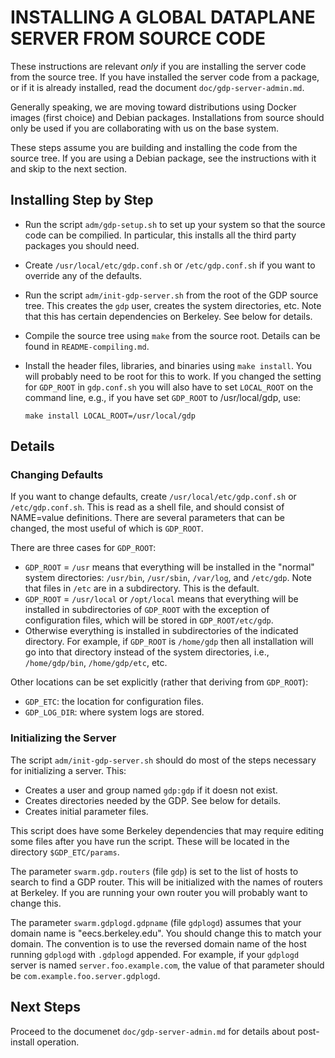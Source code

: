 
INSTALLING A GLOBAL DATAPLANE SERVER FROM SOURCE CODE
=====================================================

These instructions are relevant *only* if you are installing the
server code from the source tree.  If you have installed the
server code from a package, or if it is already installed, read
the document `doc/gdp-server-admin.md`.

Generally speaking, we are moving toward distributions using Docker
images (first choice) and Debian packages.  Installations from
source should only be used if you are collaborating with us on the
base system.

These steps assume you are building and installing the code from the
source tree.  If you are using a Debian package, see the instructions
with it and skip to the next section.

Installing Step by Step
-----------------------

  * Run the script `adm/gdp-setup.sh` to set up your system
    so that the source code can be compilied.  In particular,
	this installs all the third party packages you should need.
  * Create `/usr/local/etc/gdp.conf.sh` or `/etc/gdp.conf.sh`
    if you want to override any of the defaults.
  * Run the script `adm/init-gdp-server.sh` from the root of
    the GDP source tree.  This creates the `gdp` user, creates
	the system directories, etc.  Note that this has certain
	dependencies on Berkeley.  See below for details.
  * Compile the source tree using `make` from the source root.
    Details can be found in `README-compiling.md`.
  * Install the header files, libraries, and binaries using
    `make install`.  You will probably need to be root for
	this to work.  If you changed the setting for `GDP_ROOT`
	in `gdp.conf.sh` you will also have to set `LOCAL_ROOT`
	on the command line, e.g., if you have set `GDP_ROOT` to
	/usr/local/gdp, use:

		make install LOCAL_ROOT=/usr/local/gdp

Details
-------

### Changing Defaults

If you want to change defaults, create `/usr/local/etc/gdp.conf.sh`
or `/etc/gdp.conf.sh`.  This is read as a shell file, and should
consist of NAME=value definitions.  There are several parameters
that can be changed, the most useful of which is `GDP_ROOT`.

There are three cases for `GDP_ROOT`:

  * `GDP_ROOT` = `/usr` means that everything will be installed
    in the "normal" system directories: `/usr/bin`, `/usr/sbin`,
    `/var/log`, and `/etc/gdp`.  Note that files in `/etc` are in
    a subdirectory.  This is the default.
  * `GDP_ROOT` = `/usr/local` or `/opt/local` means that everything
    will be installed in subdirectories of `GDP_ROOT` with the
    exception of configuration files, which will be stored in
    `GDP_ROOT/etc/gdp`.
  * Otherwise everything is installed in subdirectories of
    the indicated directory.  For example, if `GDP_ROOT` is
    `/home/gdp` then all installation will go into that
    directory instead of the system directories, i.e.,
    `/home/gdp/bin`, `/home/gdp/etc`, etc.

Other locations can be set explicitly (rather that deriving from
`GDP_ROOT`):

  * `GDP_ETC`: the location for configuration files.
  * `GDP_LOG_DIR`: where system logs are stored.

### Initializing the Server

The script `adm/init-gdp-server.sh` should do most of the steps
necessary for initializing a server.  This:

  * Creates a user and group named `gdp:gdp` if it doesn not exist.
  * Creates directories needed by the GDP.  See below for details.
  * Creates initial parameter files.

This script does have some Berkeley dependencies that may require
editing some files after you have run the script.  These will
be located in the directory `$GDP_ETC/params`.

The parameter `swarm.gdp.routers` (file `gdp`) is set to the
list of hosts to search to find a GDP router.  This will be
initialized with the names of routers at Berkeley.  If you are
running your own router you will probably want to change this.

The parameter `swarm.gdplogd.gdpname` (file `gdplogd`) assumes
that your domain name is "eecs.berkeley.edu".  You should change
this to match your domain.  The convention is to use the
reversed domain name of the host running `gdplogd` with
`.gdplogd` appended.  For example, if your `gdplogd` server
is named `server.foo.example.com`, the value of that parameter
should be `com.example.foo.server.gdplogd`.

Next Steps
----------

Proceed to the documenet `doc/gdp-server-admin.md` for details about
post-install operation.

<!-- vim: set ai sw=4 sts=4 ts=4 : -->
<!-- Use
	pandoc -sS -o README-server-install.html README-server-install.md
to process this to HTML -->
